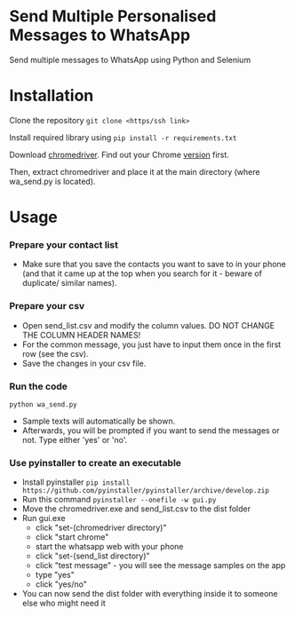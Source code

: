 # Send Multiple Personalised Messages to WhatsApp
Send multiple messages to WhatsApp using Python and Selenium

# Installation
Clone the repository `git clone <https/ssh link>`

Install required library using `pip install -r requirements.txt`

Download [chromedriver](https://chromedriver.storage.googleapis.com/index.html). Find out your Chrome [version](https://www.howtogeek.com/299243/which-version-of-chrome-do-i-have/) first. 

Then, extract chromedriver and place it at the main directory (where wa_send.py is located).

# Usage
### Prepare your contact list
- Make sure that you save the contacts you want to save to in your phone (and that it came up at the top when you search for it - beware of duplicate/ similar names).

### Prepare your csv
- Open send_list.csv and modify the column values. DO NOT CHANGE THE COLUMN HEADER NAMES!
- For the common message, you just have to input them once in the first row (see the csv).
- Save the changes in your csv file. 

### Run the code
`python wa_send.py`
- Sample texts will automatically be shown. 
- Afterwards, you will be prompted if you want to send the messages or not. Type either 'yes' or 'no'. 

### Use pyinstaller to create an executable 
- Install pyinstaller `pip install https://github.com/pyinstaller/pyinstaller/archive/develop.zip`
- Run this command `pyinstaller --onefile -w gui.py`
- Move the chromedriver.exe and send_list.csv to the dist folder
- Run gui.exe
    - click "set-(chromedriver directory)"
    - click "start chrome"
    - start the whatsapp web with your phone
    - click "set-(send_list directory)"
    - click "test message" - you will see the message samples on the app
    - type "yes"
    - click "yes/no"
- You can now send the dist folder with everything inside it to someone else who might need it

